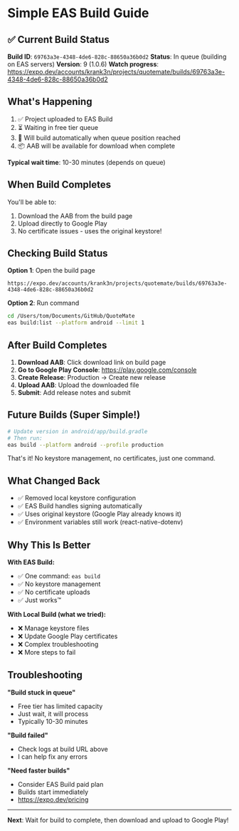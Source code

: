 # Simple EAS Build Guide

## ✅ Current Build Status

**Build ID**: `69763a3e-4348-4de6-828c-88650a36b0d2`
**Status**: In queue (building on EAS servers)
**Version**: 9 (1.0.6)
**Watch progress**: https://expo.dev/accounts/krank3n/projects/quotemate/builds/69763a3e-4348-4de6-828c-88650a36b0d2

## What's Happening

1. ✅ Project uploaded to EAS Build
2. ⏳ Waiting in free tier queue
3. 🔄 Will build automatically when queue position reached
4. 📦 AAB will be available for download when complete

**Typical wait time**: 10-30 minutes (depends on queue)

## When Build Completes

You'll be able to:
1. Download the AAB from the build page
2. Upload directly to Google Play
3. No certificate issues - uses the original keystore!

## Checking Build Status

**Option 1**: Open the build page
```
https://expo.dev/accounts/krank3n/projects/quotemate/builds/69763a3e-4348-4de6-828c-88650a36b0d2
```

**Option 2**: Run command
```bash
cd /Users/tom/Documents/GitHub/QuoteMate
eas build:list --platform android --limit 1
```

## After Build Completes

1. **Download AAB**: Click download link on build page
2. **Go to Google Play Console**: https://play.google.com/console
3. **Create Release**: Production → Create new release
4. **Upload AAB**: Upload the downloaded file
5. **Submit**: Add release notes and submit

## Future Builds (Super Simple!)

```bash
# Update version in android/app/build.gradle
# Then run:
eas build --platform android --profile production
```

That's it! No keystore management, no certificates, just one command.

## What Changed Back

- ✅ Removed local keystore configuration
- ✅ EAS Build handles signing automatically
- ✅ Uses original keystore (Google Play already knows it)
- ✅ Environment variables still work (react-native-dotenv)

## Why This Is Better

**With EAS Build:**
- ✅ One command: `eas build`
- ✅ No keystore management
- ✅ No certificate uploads
- ✅ Just works™

**With Local Build (what we tried):**
- ❌ Manage keystore files
- ❌ Update Google Play certificates
- ❌ Complex troubleshooting
- ❌ More steps to fail

## Troubleshooting

**"Build stuck in queue"**
- Free tier has limited capacity
- Just wait, it will process
- Typically 10-30 minutes

**"Build failed"**
- Check logs at build URL above
- I can help fix any errors

**"Need faster builds"**
- Consider EAS Build paid plan
- Builds start immediately
- https://expo.dev/pricing

---

**Next**: Wait for build to complete, then download and upload to Google Play!

